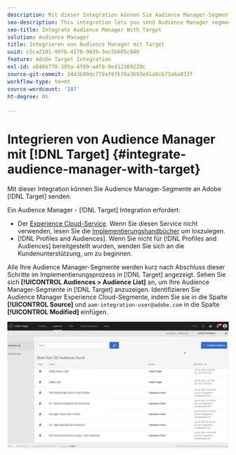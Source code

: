 ```yaml
---
description: Mit dieser Integration können Sie Audience Manager-Segmente an Target senden.
seo-description: This integration lets you send Audience Manager segments to Target.
seo-title: Integrate Audience Manager With Target
solution: Audience Manager
title: Integrieren von Audience Manager mit Target
uuid: c5ca2101-99fb-4178-9839-3ec5b605c040
feature: Adobe Target Integration
exl-id: a8486778-305a-4f09-a4f8-0e412369228c
source-git-commit: 34d3699dc779af8fb76a3693e91a0cb73a6a033f
workflow-type: tm+mt
source-wordcount: '107'
ht-degree: 0%

---
```


# Integrieren von Audience Manager mit [!DNL Target] {#integrate-audience-manager-with-target}

Mit dieser Integration können Sie Audience Manager-Segmente an Adobe [!DNL Target] senden.

Ein Audience Manager - [!DNL Target] Integration erfordert:

* Der [Experience Cloud-Service](https://experienceleague.adobe.com/docs/id-service/using/home.html). Wenn Sie diesen Service nicht verwenden, lesen Sie die [Implementierungshandbücher](https://experienceleague.adobe.com/docs/id-service/using/implementation/implementation-guides.html) um loszulegen.
* [!DNL Profiles and Audiences]. Wenn Sie nicht für [!DNL Profiles and Audiences] bereitgestellt wurden, wenden Sie sich an die Kundenunterstützung, um zu beginnen.

Alle Ihre Audience Manager-Segmente werden kurz nach Abschluss dieser Schritte im Implementierungsprozess in [!DNL Target] angezeigt. Sehen Sie sich **[!UICONTROL Audiences > Audience List]** an, um Ihre Audience Manager-Segmente in [!DNL Target] anzuzeigen. Identifizieren Sie Audience Manager Experience Cloud-Segmente, indem Sie sie in die Spalte **[!UICONTROL Source]** und `aam-integration-user@adobe.com` in die Spalte **[!UICONTROL Modified]** einfügen.

![](../assets/target.png)
